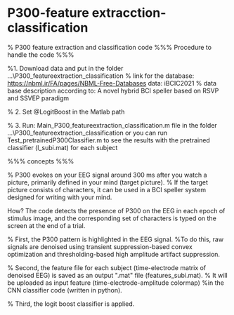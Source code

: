 # P300-feature extracction-classification

% P300 feature extraction and classification code
%%% Procedure to handle the code %%%

%1. Download data and put in the folder ...\P300_featureextraction_classification
%  link for the database: https://nbml.ir/FA/pages/NBML-Free-Databases data: iBCIC2021 
% data base description according to: A novel hybrid BCI speller based on RSVP and SSVEP paradigm

% 2. Set @LogitBoost in the Matlab path

% 3. Run: Main_P300_featureextraction_classification.m file in the folder ...\P300_featureextraction_classification
or you can run Test_pretrainedP300Classifier.m to see the results with the pretrained classifier (l_subi.mat) for each subject 



%%% concepts %%%

% P300 evokes on your EEG signal around 300 ms after you watch 
a picture, primarily defined in your mind (target picture).
% If the target picture consists of characters, it can be used in a BCI speller system designed for writing with your mind.

How? The code detects the presence of P300 on the EEG in each epoch of stimulus image, and the corresponding set of characters is typed on the screen at the end of a trial.

% First, the P300 pattern is highlighted in the EEG signal. 
%To do this, raw signals are denoised using transient suppression-based convex optimization and thresholding-based high amplitude artifact suppression.

% Second, the feature file for each subject (time-electrode matrix of denoised EEG) is saved as an output ".mat" file (features_subi.mat). 
% It will be uploaded as input feature (time-electrode-amplitude colormap)
%in the CNN classifier code (written in python).
 
% Third, the logit boost classifier is applied.
